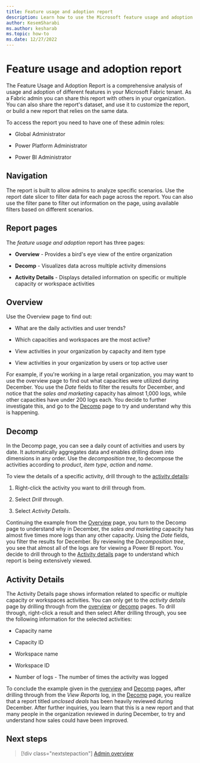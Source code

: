```yaml
---
title: Feature usage and adoption report
description: Learn how to use the Microsoft feature usage and adoption report.
author: KesemSharabi
ms.author: kesharab
ms.topic: how-to
ms.date: 12/27/2022
---
```


# Feature usage and adoption report

The Feature Usage and Adoption Report is a comprehensive analysis of usage and adoption of different features in your Microsoft Fabric tenant. As a Fabric admin you can share this report with others in your organization. You can also share the report's dataset, and use it to customize the report, or build a new report that relies on the same data.

To access the report you need to have one of these admin roles:

* Global Administrator

* Power Platform Administrator

* Power BI Administrator

## Navigation

The report is built to allow admins to analyze specific scenarios. Use the report date slicer to filter data for each page across the report. You can also use the filter pane to filter out information on the page, using available filters based on different scenarios.

## Report pages

The *feature usage and adoption* report has three pages:

* **Overview** - Provides a bird's eye view of the entire organization

* **Decomp** - Visualizes data across multiple activity dimensions

* **Activity Details** - Displays detailed information on specific or multiple capacity or workspace activities

## Overview

Use the Overview page to find out:

* What are the daily activities and user trends?

* Which capacities and workspaces are the most active?

* View activities in your organization by capacity and item type

* View activities in your organization by users or top active user

For example, if you're working in a large retail organization, you may want to use the overview page to find out what capacities were utilized during December. You use the *Date* fields to filter the results for December, and notice that the *sales and marketing* capacity has almost 1,000 logs, while other capacities have under 200 logs each. You decide to further investigate this, and go to the [Decomp](#decomp) page to try and understand why this is happening.

## Decomp

In the Decomp page, you can see a daily count of activities and users by date. It automatically aggregates data and enables drilling down into dimensions in any order. Use the *decomposition tree*, to decompose the activities according to *product*, *item type*, *action* and *name*.

To view the details of a specific activity, drill through to the [activity details](#activity-details):

1. Right-click the activity you want to drill through from.

2. Select *Drill through*.

3. Select *Activity Details*.

Continuing the example from the [Overview](#overview) page, you turn to the Decomp page to understand why in December, the *sales and marketing* capacity has almost five times more logs than any other capacity. Using the *Date* fields, you filter the results for December. By reviewing the *Decomposition tree*, you see that almost all of the logs are for viewing a Power BI report. You decide to drill through to the [Activity details](#activity-details) page to understand which report is being extensively viewed.

## Activity Details

The Activity Details page shows information related to specific or multiple capacity or workspaces activities. You can only get to the *activity details* page by drilling through from the [overview](#overview) or [decomp](#decomp) pages. To drill through, right-click a result and then select After drilling through, you see the following information for the selected activities:

* Capacity name

* Capacity ID

* Workspace name

* Workspace ID

* Number of logs - The number of times the activity was logged

To conclude the example given in the [overview](#overview) and [Decomp](#decomp) pages, after drilling through from the *View Reports* log, in the [Decomp](#decomp) page, you realize that a report titled *unclosed deals* has been heavily reviewed during December. After further inquiries, you learn that this is a new report and that many people in the organization reviewed in during December, to try and understand how sales could have been improved.

## Next steps

>[!div class="nextstepaction"]
>[Admin overview](admin-overview.md)
